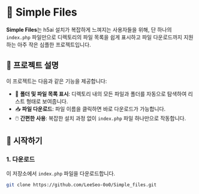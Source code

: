 # 📁 Simple Files

**Simple Files**는 h5ai 설치가 복잡하게 느껴지는 사용자들을 위해, 단 하나의 `index.php` 파일만으로 디렉토리의 파일 목록을 쉽게 표시하고 파일 다운로드까지 지원하는 아주 작은 심플한 프로젝트입니다.

## 📝 프로젝트 설명

이 프로젝트는 다음과 같은 기능을 제공합니다:

- 📂 **폴더 및 파일 목록 표시**: 디렉토리 내의 모든 파일과 폴더를 자동으로 탐색하여 리스트 형태로 보여줍니다.
- 📥 **파일 다운로드**: 파일 이름을 클릭하면 바로 다운로드가 가능합니다.
- 🖱️ **간편한 사용**: 복잡한 설치 과정 없이 `index.php` 파일 하나만으로 작동합니다.

## 🚀 시작하기

### 1. 다운로드

이 저장소에서 `index.php` 파일을 다운로드합니다.

```bash
git clone https://github.com/LeeSeo-0o0/Simple_files.git

